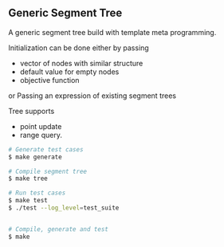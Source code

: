 ## Generic Segment Tree

A generic segment tree build with template meta programming.

Initialization can be done either by passing
*  vector of nodes with similar structure
* default value for empty nodes
* objective function

or
Passing an expression of existing segment trees

Tree supports
* point update
* range query.
``` bash
# Generate test cases
$ make generate

# Compile segment tree
$ make tree

# Run test cases
$ make test
$ ./test --log_level=test_suite


# Compile, generate and test
$ make
```
